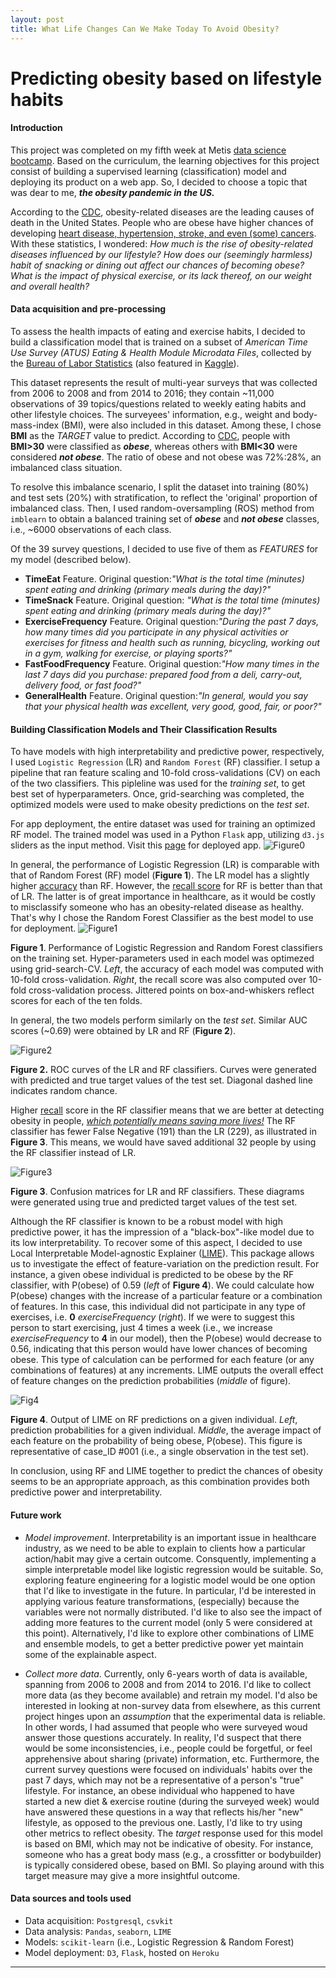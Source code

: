 ```yaml
---
layout: post
title: What Life Changes Can We Make Today To Avoid Obesity?
---
```




# Predicting obesity based on lifestyle habits

#### Introduction

This project was completed on my fifth week at Metis [data science bootcamp](https://www.thisismetis.com/data-science-bootcamps). Based on the curriculum, the learning objectives for this project consist of building a supervised learning (classification) model and deploying its product on a web app. So, I decided to choose a topic that was dear to me, **_the obesity pandemic in the US._** 

According to the [CDC](https://www.cdc.gov/nchs/fastats/leading-causes-of-death.htm), obesity-related diseases are the leading causes of death in the United States. People who are obese have higher chances of developing [heart disease, hypertension, stroke, and even (some) cancers](https://medlineplus.gov/ency/patientinstructions/000348.htm). With these statistics, I  wondered: _How much is the rise of obesity-related diseases influenced by our lifestyle? How does our (seemingly harmless) habit of snacking or dining out affect our chances of becoming obese? What is the impact of physical exercise, or its lack thereof, on our weight and overall health?_


#### Data acquisition and pre-processing

To assess the health impacts of eating and exercise habits, I decided to build a classification model that is trained on a subset of _American Time Use Survey (ATUS) Eating & Health Module Microdata Files_, collected by the [Bureau of Labor Statistics](https://www.bls.gov/tus/ehdatafiles.htm) (also featured in [Kaggle](https://www.kaggle.com/bls/eating-health-module-dataset)).

This dataset represents the result of multi-year surveys that was collected from 2006 to 2008 and from 2014 to 2016; they contain ~11,000 observations of 39 topics/questions related to weekly eating habits and other lifestyle choices. The surveyees' information, e.g., weight and body-mass-index (BMI), were also included in this dataset. Among these, I chose  **BMI** as the _TARGET_ value to predict. According to [CDC](https://www.cdc.gov/obesity/adult/defining.html), people with **BMI>30** were classified as _**obese**_, whereas others with **BMI<30** were considered _**not obese**_. The ratio of obese and not obese was 72%:28%, an imbalanced class situation.  

To resolve this imbalance scenario, I split the dataset into training (80%) and test sets (20%) with stratification, to reflect the 'original' proportion of imbalanced class. Then, I used random-oversampling (ROS) method from `imblearn` to obtain a balanced training set of _**obese**_ and _**not obese**_ classes, i.e.,  ~6000 observations of each class. 

Of the 39 survey questions, I decided to use five of them as _FEATURES_ for my model (described below).
- **TimeEat** Feature. Original question:_"What is the total time (minutes) spent eating and drinking (primary meals during the day)?"_ 
- **TimeSnack** Feature. Original question: _"What is the total time (minutes) spent eating and drinking (primary meals during the day)?"_ 
- **ExerciseFrequency** Feature. Original question:_"During the past 7 days, how many times did you participate in any physical activities or exercises for fitness and health such as running, bicycling, working out in a gym, walking for exercise, or playing sports?"_ 
- **FastFoodFrequency** Feature. Original question:_"How many times in the last 7 days did you purchase: prepared food
from a deli, carry-out, delivery food, or fast food?"_ 
- **GeneralHealth** Feature. Original question:_"In general, would you say that your physical health was excellent,
very good, good, fair, or poor?"_ 
  

#### Building Classification Models and Their Classification Results

To have models with high interpretability and predictive power, respectively, I used `Logistic Regression` (LR) and `Random Forest` (RF) classifier. I setup a pipeline that ran feature scaling and 10-fold cross-validations (CV) on each of the two classifiers. This pipleline was used for the _training set_, to get best set of hyperparameters. Once, grid-searching was completed, the optimized models were used to make obesity predictions on the _test set_. 

For app deployment, the entire dataset was used for training an optimized RF model. The trained model was used in a Python `Flask` app, utilizing `d3.js` sliders as the input method. Visit this [page](https://obesity-predictor.herokuapp.com/) for deployed app.
 ![Figure0]({{site.url}}/images/shortervid.gif)

In general, the performance of Logistic Regression (LR) is comparable with that of Random Forest (RF) model (**Figure 1**). The LR model has a slightly higher <u>accuracy</u> than RF. However, the <u>recall score</u> for RF is better than that of LR. The latter is of great importance in healthcare, as it would be costly to misclassify someone who has an obesity-related disease as healthy. That's why I chose the Random Forest Classifier as the best model to use for deployment.
   ![Figure1]({{site.url}}/images/GridoptimizedModels.png)

  **Figure 1**. Performance of Logistic Regression and Random Forest classifiers on the training set. Hyper-parameters used in each model was optimezed using grid-search-CV. *Left*, the accuracy of each model was computed with 10-fold cross-validation. *Right*, the recall score was also computed over 10-fold cross-validation process. Jittered points on box-and-whiskers reflect scores for each of the ten folds.      

In general, the two models perform similarly on the _test set_. Similar AUC scores (~0.69) were obtained by LR and RF (**Figure 2**).  

  ![Figure2]({{site.url}}/images/ROCcurveTEST.png)

  **Figure 2.** ROC curves of the LR and RF classifiers. Curves were generated with predicted and true target values of the test set. Diagonal dashed line indicates random chance. 

Higher <u>recall</u> score in the RF classifier means that we are better at detecting obesity in people, <u>*which potentially means saving more lives!*</u> The RF classifier has fewer False Negative (191) than the LR (229), as illustrated in **Figure 3**. This means, we would have saved additional 32 people by using the RF classifier instead of LR.  

  ![Figure3]({{site.url}}/images/ConfusionMat_RFandLR.png)

  **Figure 3**. Confusion matrices for LR and RF classifiers. These diagrams were generated using true and predicted target values of the test set.  

Although the RF classifier is known to be a robust model with high predictive power, it has the impression of a "black-box"-like model due to its low interpretability. To recover some of this aspect, I decided to use Local Interpretable Model-agnostic Explainer ([LIME]((https://github.com/marcotcr/lime))). This package allows us to investigate the effect of feature-variation on the prediction result. For instance, a given obese individual is predicted to be obese by the RF classifier, with  P(obese) of 0.59 (*left* of **Figure 4**). We could calculate how P(obese) changes with the increase of a particular feature or a combination of features. In this case, this individual did not participate in any type of exercises, i.e. **0** *exerciseFrequency* (*right*). If we were to suggest this person to start exercising, just 4 times a week (i.e., we increase *exerciseFrequency* to **4** in our model), then the P(obese) would decrease to 0.56, indicating that this person would have lower chances of becoming obese. This type of calculation can be performed for each feature (or any combinations of features) at any increments. LIME outputs the overall effect of feature changes on the prediction probabilities  (*middle* of figure). 

  ![Fig4]({{site.url}}/images/LIME.png)

  **Figure 4**. Output of LIME on RF predictions on a given individual. *Left*, prediction probabilities for a given individual. *Middle*, the average impact of each feature on the probability of being obese, P(obese).  This figure is representative of case_ID #001 (i.e., a single observation in the test set). 

In conclusion, using RF and LIME together to predict the chances of obesity seems to be an appropriate approach, as this combination provides both predictive power and interpretability.   

 


#### Future work

 - *Model improvement*. Interpretability is an important issue in healthcare industry, as we need to be able to explain to clients how a particular action/habit may give a certain outcome. Consquently, implementing a simple interpretable model like logistic regression would be suitable. So, exploring feature engineering for a logistic model would be one option that I'd like to investigate in the future. In particular, I'd be interested in applying various feature transformations, (especially) because the variables were not normally distributed. I'd like to also see the impact of adding more features to the current model (only 5 were considered at this point). Alternatively, I'd like to explore other combinations of LIME and ensemble models, to get a better predictive power yet maintain some of the explainable aspect.   

 - *Collect more data*. Currently, only 6-years worth of data is available, spanning from 2006 to 2008 and from 2014 to 2016. I'd like to collect more data (as they become available) and retrain my model. I'd also be interested in looking at non-survey data from elsewhere, as this current project hinges upon an _assumption_ that the experimental data is reliable. In other words, I had assumed that people who were surveyed woud answer those questions accurately. In reality, I'd suspect that there would be some inconsistencies, i.e., people could be forgetful, or feel apprehensive about sharing (private) information, etc. Furthermore, the current survey questions were focused on individuals' habits over the past 7 days, which may not be a representative of a person's "true" lifestyle. For instance, an obese individual who happened to have started a new diet & exercise routine (during the surveyed week) would have answered these questions in a way that reflects his/her "new" lifestyle, as opposed to the previous one. Lastly, I'd like to try using other metrics to reflect obesity. The *target* response used for this model is based on BMI, which may not be indicative of obesity. For instance, someone who has a great body mass (e.g., a crossfitter or bodybuilder) is typically considered obese, based on BMI. So playing around with this target measure may give a more insightful outcome.             ​     
#### Data sources and tools used
- Data acquisition: `Postgresql`, `csvkit`
- Data analysis: `Pandas`, `seaborn`, `LIME`
- Models: `scikit-learn` (i.e., Logistic Regression & Random Forest)
- Model deployment: `D3`, `Flask`, hosted on `Heroku`

---

